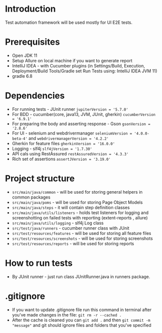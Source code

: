 # Introduction
Test automation framework will be used mostly for UI E2E tests.

# Prerequisites
* Open JDK 11
* Setup Allure on local machine if you want to generate report
* IntelliJ IDEA - with Cucumber plugins (in Settings/Build, Execution, Deployment/Build Tools/Gradle set Run Tests using: IntelliJ IDEA JVM 11)
* gradle 6.8

# Dependencies
* For running tests - JUnit runner `jupiterVersion = '5.7.0'`
* For BDD - cucumber(core, java13, JVM, JUnit, gherkin) `cucumberVersion = '6.9.1'`
* For preparing the body and asserting response - Gson `gsonVersion = '2.8.6'`
* For UI - selenium and webdrivermanager `seleniumVersion = '4.0.0-beta-4'` and `webdrivermanagerVersion = '4.2.2'`
* Gherkin for feature files `gherkinVersion = '16.0.0'`
* Logging - slf4j `slf4jVersion = '1.7.30'`
* API cals using RestAssured `restAssuredVersion = '4.3.3'`
* Rich set of assertions `assertJVersion = '3.19.0'`

# Project structure
* `src/main/java/common` - will be used for storing general helpers in common packages
* `src/main/java/poms` - will be used for storing Page Object Models
* `src/main/java/steps` - it will contain step definition classes
* `src/main/java/utils/listeners` - holds test listeners for logging and screenshotting on failed tests with reporting (extent-reports , allure)
* `src/main/java/utils/logging` - slf4j Log class
* `src/test/java/runners` - cucumber runner class with JUnit
* `src/test/resources/features` - will be used for storing all feature files
* `src/test/resources/screenshots` - will be used for storing screenshots
* `src/test/resources/reports` - will be used for storing reports

# How to run tests
* By JUnit runner - just run class JUnitRunner.java in runners package.

# .gitignore
* If you want to update .gitignore file run this command in terminal after you've made changes in the file: `git rm -r --cached .`
* After the cache is cleaned you can `git add .` and then `git commit -m "message"` and git should ignore files and folders that you've specified
